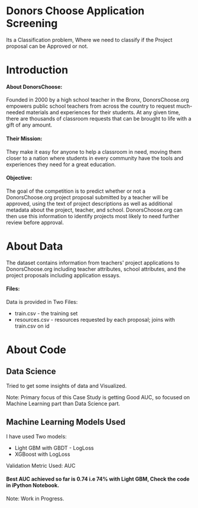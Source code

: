 # Donors Choose Application Screening
Its a Classification problem, Where we need to classify if the Project proposal can be Approved or not.
# Introduction
#### About DonorsChoose:<br>

Founded in 2000 by a high school teacher in the Bronx, DonorsChoose.org empowers public school teachers from across the country to request much-needed materials and experiences for their students. At any given time, there are thousands of classroom requests that can be brought to life with a gift of any amount.

#### Their Mission:<br>

They make it easy for anyone to help a classroom in need, moving them closer to a nation where students in every community have the tools and experiences they need for a great education.

#### Objective:<br>

The goal of the competition is to predict whether or not a DonorsChoose.org project proposal submitted by a teacher will be approved, using the text of project descriptions as well as additional metadata about the project, teacher, and school. DonorsChoose.org can then use this information to identify projects most likely to need further review before approval.

# About Data
The dataset contains information from teachers' project applications to DonorsChoose.org including teacher attributes, school attributes, and the project proposals including application essays.

#### Files:<br>
Data is provided in Two Files:<br>
<ul>
    <li>train.csv - the training set</li>
    <li>resources.csv - resources requested by each proposal; joins with train.csv on id</li>
</ul>



# About Code

## Data Science
Tried to get some insights of data and Visualized.

Note: Primary focus of this Case Study is getting Good AUC, so focused on Machine Learning part than Data Science part.

## Machine Learning Models Used
I have used Two models:
<ul>
    <li>Light GBM with GBDT - LogLoss</li>
    <li>XGBoost with LogLoss</li>
</ul>

Validation Metric Used: AUC

#### Best AUC achieved so far is 0.74 i.e 74% with Light GBM, Check the code in iPython Notebook.


Note: Work in Progress.

